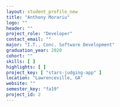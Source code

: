 ```yaml
---
layout: student_profile_new
title: "Anthony Morariu"
logo: ""
header: ""
project_role: "Developer"
contact_email: ""
major: "I.T., Conc. Software Development"
graduation_year: 2020
cohort: ""
skills: [ ]
highlights: [ ]
project_key: [ "stars-judging-app" ]
location: "Lawrenceville, GA"
website: ""
semester_key: "fa19"
project_id: 2
---
```

